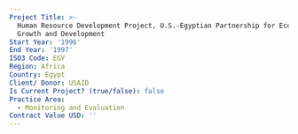```yaml
---
Project Title: >-
  Human Resource Development Project, U.S.-Egyptian Partnership for Economic
  Growth and Development
Start Year: '1996'
End Year: '1997'
ISO3 Code: EGY
Region: Africa
Country: Egypt
Client/ Donor: USAID
Is Current Project? (true/false): false
Practice Area:
  - Monitoring and Evaluation
Contract Value USD: ''
---
```

